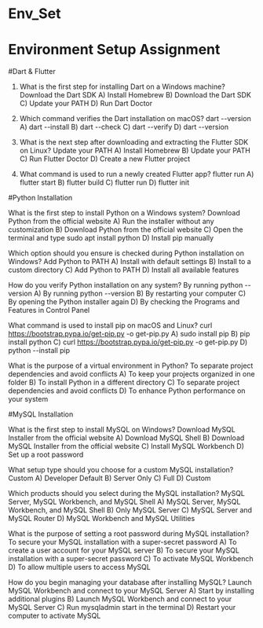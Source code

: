 # Env_Set

# Environment Setup Assignment

#Dart & Flutter

1. What is the first step for installing Dart on a Windows machine?
Download the Dart SDK
A) Install Homebrew
B) Download the Dart SDK
C) Update your PATH
D) Run Dart Doctor


2. Which command verifies the Dart installation on macOS?
dart --version
A) dart --install
B) dart --check
C) dart --verify
D) dart --version


3. What is the next step after downloading and extracting the Flutter SDK on Linux?
Update your PATH
A) Install Homebrew
B) Update your PATH
C) Run Flutter Doctor
D) Create a new Flutter project


4. What command is used to run a newly created Flutter app?
flutter run
A) flutter start
B) flutter build
C) flutter run
D) flutter init


#Python Installation

What is the first step to install Python on a Windows system?
Download Python from the official website
A) Run the installer without any customization
B) Download Python from the official website
C) Open the terminal and type sudo apt install python
D) Install pip manually

Which option should you ensure is checked during Python installation on Windows?
Add Python to PATH
A) Install with default settings
B) Install to a custom directory
C) Add Python to PATH
D) Install all available features

How do you verify Python installation on any system?
By running python --version
A) By running python --version
B) By restarting your computer
C) By opening the Python installer again
D) By checking the Programs and Features in Control Panel

What command is used to install pip on macOS and Linux?
curl https://bootstrap.pypa.io/get-pip.py -o get-pip.py
A) sudo install pip
B) pip install python
C) curl https://bootstrap.pypa.io/get-pip.py -o get-pip.py
D) python --install pip

What is the purpose of a virtual environment in Python?
To separate project dependencies and avoid conflicts
A) To keep your projects organized in one folder
B) To install Python in a different directory
C) To separate project dependencies and avoid conflicts
D) To enhance Python performance on your system

#MySQL Installation

What is the first step to install MySQL on Windows?
Download MySQL Installer from the official website
A) Download MySQL Shell
B) Download MySQL Installer from the official website
C) Install MySQL Workbench
D) Set up a root password

What setup type should you choose for a custom MySQL installation?
Custom
A) Developer Default
B) Server Only
C) Full
D) Custom

Which products should you select during the MySQL installation?
MySQL Server, MySQL Workbench, and MySQL Shell
A) MySQL Server, MySQL Workbench, and MySQL Shell
B) Only MySQL Server
C) MySQL Server and MySQL Router
D) MySQL Workbench and MySQL Utilities

What is the purpose of setting a root password during MySQL installation?
To secure your MySQL installation with a super-secret password
A) To create a user account for your MySQL server
B) To secure your MySQL installation with a super-secret password
C) To activate MySQL Workbench
D) To allow multiple users to access MySQL

How do you begin managing your database after installing MySQL?
Launch MySQL Workbench and connect to your MySQL Server
A) Start by installing additional plugins
B) Launch MySQL Workbench and connect to your MySQL Server
C) Run mysqladmin start in the terminal
D) Restart your computer to activate MySQL
